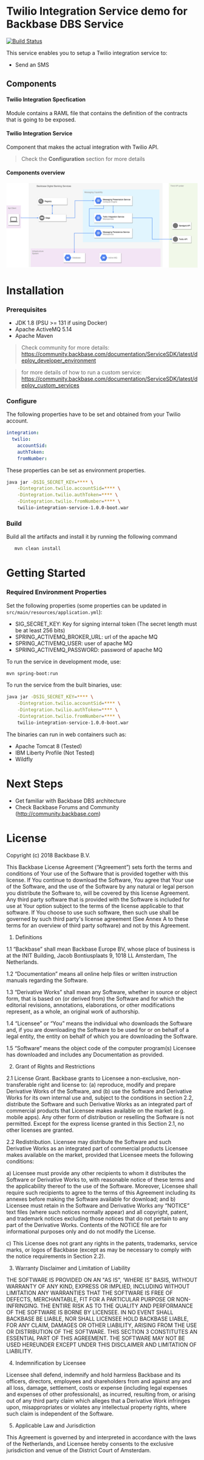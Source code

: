 # Twilio Integration Service demo for Backbase DBS Service

[![Build Status](https://travis-ci.org/Backbase/twilio-integration-service.svg?branch=master)](https://travis-ci.org/Backbase/twilio-integration-service)

This service enables you to setup a Twilio integration service to:

- Send an SMS

## Components

#### Twilio Integration Specfication

Module contains a RAML file that contains the definition of the contracts that is going
to be exposed.


#### Twilio Integration Service

Component that makes the actual integration with Twilio API.

> Check the **Configuration** section for more details

#### Components overview

![Component Overview](docs/img/messaging-diagram.png)

Installation
============

### Prerequisites

 - JDK 1.8 (PSU >= 131 if using Docker)
 - Apache ActiveMQ 5.14
 - Apache Maven

 > Check community for more details: https://community.backbase.com/documentation/ServiceSDK/latest/deploy_developer_environment

 > for more details of how to run a custom service: https://community.backbase.com/documentation/ServiceSDK/latest/deploy_custom_services


### Configure

The following properties have to be set and obtained from your Twilio account.

```yaml
integration:
  twilio:
    accountSid:
    authToken:
    fromNumber:
```

These properties can be set as environment properties.

```bash
java jar -DSIG_SECRET_KEY=**** \
    -Dintegration.twilio.accountSid=**** \
    -Dintegration.twilio.authToken=**** \
    -Dintegration.twilio.fromNumber=**** \
    twilio-integration-service-1.0.0-boot.war
```

### Build

Build all the artifacts and install it by running the following command

```bash
   mvn clean install
```

Getting Started
============
### Required Environment Properties

Set the following properties (some properties can be updated in `src/main/resources/application.yml`):

  - SIG_SECRET_KEY: Key for signing internal token (The secret length must be at least 256 bits)
  - SPRING_ACTIVEMQ_BROKER_URL: url of the apache MQ
  - SPRING_ACTIVEMQ_USER: user of apache MQ
  - SPRING_ACTIVEMQ_PASSWORD: password of apache MQ

To run the service in development mode, use:

```bash
mvn spring-boot:run
```

To run the service from the built binaries, use:

```bash
java jar -DSIG_SECRET_KEY=**** \
    -Dintegration.twilio.accountSid=**** \
    -Dintegration.twilio.authToken=**** \
    -Dintegration.twilio.fromNumber=**** \
    twilio-integration-service-1.0.0-boot.war
```

The binaries can run in web containers such as:
   - Apache Tomcat 8 (Tested)
   - IBM Liberty Profile (Not Tested)
   - Wildfly



Next Steps
==========

 - Get familiar with Backbase DBS architecture
 - Check Backbase Forums and Community (http://community.backbase.com)

License
=======
Copyright (c) 2018 Backbase B.V.

This Backbase License Agreement (“Agreement”) sets forth the terms and conditions of Your use of the Software that is provided together with this license. If You continue to download the Software, You agree that Your use of the Software, and the use of the Software by any natural or legal person you distribute the Software to, will be covered by this license Agreement. Any third party software that is provided with the Software is included for use at Your option subject to the terms of the license applicable to that software. If You choose to use such software, then such use shall be governed by such third party's license agreement (See Annex A to these terms for an overview of third party software) and not by this Agreement.

1. Definitions

1.1 “Backbase” shall mean Backbase Europe BV, whose place of business is at the INIT Building, Jacob Bontiusplaats 9, 1018 LL Amsterdam, The Netherlands.

1.2 “Documentation” means all online help files or written instruction manuals regarding the Software.

1.3 “Derivative Works” shall mean any Software, whether in source or object form, that is based on (or derived from) the Software and for which the editorial revisions, annotations, elaborations, or other modifications represent, as a whole, an original work of authorship.

1.4 “Licensee” or “You” means the individual who downloads the Software and, if you are downloading the Software to be used for or on behalf of a legal entity, the entity on behalf of which you are downloading the Software.

1.5 “Software” means the object code of the computer program(s) Licensee has downloaded and includes any Documentation as provided.

2. Grant of Rights and Restrictions

2.1 License Grant. Backbase grants to Licensee a non-exclusive, non-transferable right and license to: (a) reproduce, modify and prepare Derivative Works of the Software, and (b) use the Software and Derivative Works for its own internal use and, subject to the conditions in section 2.2, distribute the Software and such Derivative Works as an integrated part of commercial products that Licensee makes available on the market (e.g. mobile apps). Any other form of distribution or reselling the Software is not permitted. Except for the express license granted in this Section 2.1, no other licenses are granted.

2.2 Redistribution. Licensee may distribute the Software and such Derivative Works as an integrated part of commercial products Licensee makes available on the market, provided that Licensee meets the following conditions:

a) Licensee must provide any other recipients to whom it distributes the Software or Derivative Works to, with reasonable notice of these terms and the applicability thereof to the use of the Software. Moreover, Licensee shall require such recipients to agree to the terms of this Agreement including its annexes before making the Software available for download; and
b) Licensee must retain in the Software and Derivative Works any “NOTICE” text files (where such notices normally appear) and all copyright, patent, and trademark notices excluding those notices that do not pertain to any part of the Derivative Works. Contents of the NOTICE file are for informational purposes only and do not modify the License.

c) This License does not grant any rights in the patents, trademarks, service marks, or logos of Backbase (except as may be necessary to comply with the notice requirements in Section 2.2).

3. Warranty Disclaimer and Limitation of Liability

THE SOFTWARE IS PROVIDED ON AN "AS IS", ‘WHERE IS” BASIS, WITHOUT WARRANTY OF ANY KIND, EXPRESS OR IMPLIED, INCLUDING WITHOUT LIMITATION ANY WARRANTIES THAT THE SOFTWARE IS FREE OF DEFECTS, MERCHANTABLE, FIT FOR A PARTICULAR PURPOSE OR NON-INFRINGING. THE ENTIRE RISK AS TO THE QUALITY AND PERFORMANCE OF THE SOFTWARE IS BORNE BY LICENSEE. IN NO EVENT SHALL BACKBASE BE LIABLE, NOR SHALL LICENSEE HOLD BACKBASE LIABLE, FOR ANY CLAIM, DAMAGES OR OTHER LIABILITY, ARISING FROM THE USE OR DISTRIBUTION OF THE SOFTWARE. THIS SECTION 3 CONSTITUTES AN ESSENTIAL PART OF THIS AGREEMENT. THE SOFTWARE MAY NOT BE USED HEREUNDER EXCEPT UNDER THIS DISCLAIMER AND LIMITATION OF LIABILITY.

4. Indemnification by Licensee

Licensee shall defend, indemnify and hold harmless Backbase and its officers, directors, employees and shareholders from and against any and all loss, damage, settlement, costs or expense (including legal expenses and expenses of other professionals), as incurred, resulting from, or arising out of any third party claim which alleges that a Derivative Work infringes upon, misappropriates or violates any intellectual property rights, where such claim is independent of the Software.

5. Applicable Law and Jurisdiction

This Agreement is governed by and interpreted in accordance with the laws of the Netherlands, and Licensee hereby consents to the exclusive jurisdiction and venue of the District Court of Amsterdam.
